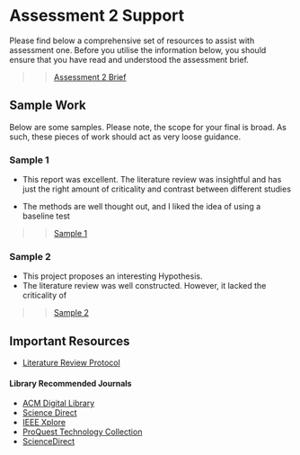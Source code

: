 # Assessment 2 Support

Please find below a comprehensive set of resources to assist with assessment one. Before you utilise the information below, you should ensure that you have read and understood the assessment brief. 

>> [Assessment 2 Brief](/assessments/assessment_2.md)

## Sample Work 

Below are some samples. Please note, the scope for your final is broad. As such, these pieces of work should act as very loose guidance.

### Sample 1

- This report was excellent. The literature review was insightful and has just the right amount of criticality and contrast between different studies
  
- The methods are well thought out, and I liked the idea of using a baseline test


>> [Sample 1](/gpd-2020/assessment_support/assessment_2/sample_1.pdf)

### Sample 2

- This project proposes an interesting Hypothesis. 
- The literature review was well constructed. However, it lacked the criticality of 


>> [Sample 2](/gpd-2020/assessment_support/assessment_2/sample_2.pdf)


## Important Resources

- [Literature Review Protocol](../literature_review_protocol.md)


#### Library Recommended Journals

- [ACM Digital Library](https://libguides.solent.ac.uk/db014)
- [Science Direct](https://libguides.solent.ac.uk/db173)
- [IEEE Xplore](https://libguidsolent.ac.uk/db023)
- [ProQuest Technology Collection](https://libguides.solent.ac.uk/db108)
- [ScienceDirect](https://libguides.solent.ac.uk/db173)
